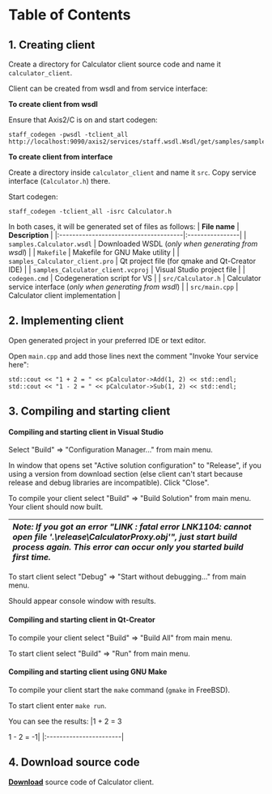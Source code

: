 <h1>Table of Contents</h1>


## 1. Creating client ##

Create a directory for Calculator client source code and name it `calculator_client`.

Client can be created from wsdl and from service interface:

**To create client from wsdl**

Ensure that Axis2/C is on and start codegen:
```
staff_codegen -pwsdl -tclient_all http://localhost:9090/axis2/services/staff.wsdl.Wsdl/get/samples/samples.Calculator.wsdl
```


**To create client from interface**

Create a directory inside `calculator_client` and name it `src`. Copy service interface (`Calculator.h`) there.

Start codegen:
```
staff_codegen -tclient_all -isrc Calculator.h
```


In both cases, it will be generated set of files as follows:
| **File name**                         | **Description** |
|:--------------------------------------|:----------------|
| `samples.Calculator.wsdl`           | Downloaded WSDL (_only when generating from wsdl_) |
| `Makefile`                          | Makefile for GNU Make utility |
| `samples_Calculator_client.pro`     | Qt project file (for qmake and Qt-Creator IDE) |
| `samples_Calculator_client.vcproj`  | Visual Studio project file |
| `codegen.cmd`                       | Codegeneration script for VS |
| `src/Calculator.h`                  | Calculator service interface (_only when generating from wsdl_) |
| `src/main.cpp`                      | Calculator client implementation |


## 2. Implementing client ##

Open generated project in your preferred IDE or text editor.

Open `main.cpp` and add those lines next the comment "Invoke Your service here":
```
std::cout << "1 + 2 = " << pCalculator->Add(1, 2) << std::endl;
std::cout << "1 - 2 = " << pCalculator->Sub(1, 2) << std::endl;
```


## 3. Compiling and starting client ##


#### Compiling and starting client in Visual Studio ####

Select "Build" => "Configuration Manager..." from main menu.

In window that opens set "Active solution configuration" to "Release", if you using a version from download section (else client can't start because release and debug libraries are incompatible). Click "Close".

To compile your client select "Build" => "Build Solution" from main menu. Your client should now built.

| _**Note**: If you got an error "LINK : fatal error LNK1104: cannot open file '.\release\CalculatorProxy.obj'", just start build process again. This error can occur only you started build first time._ |
|:--------------------------------------------------------------------------------------------------------------------------------------------------------------------------------------------------------|

To start client select "Debug" => "Start without debugging..." from main menu.

Should appear console window with results.


#### Compiling and starting client in Qt-Creator ####

To compile your client select "Build" => "Build All" from main menu.

To start client select "Build" => "Run" from main menu.


#### Compiling and starting client using GNU Make ####

To compile your client start the `make` command (`gmake` in FreeBSD).

To start client enter `make run`.

You can see the results:
|1 + 2 = 3<p />1 - 2 = -1|
|:-----------------------|


## 4. Download source code ##

**[Download](http://staff.googlecode.com/files/samples.calculator_client.7z)** source code of Calculator client.
